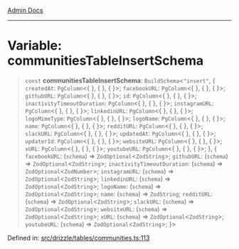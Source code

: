 [Admin Docs](/)

***

# Variable: communitiesTableInsertSchema

> `const` **communitiesTableInsertSchema**: `BuildSchema`\<`"insert"`, \{ `createdAt`: `PgColumn`\<\{ \}, \{ \}, \{ \}\>; `facebookURL`: `PgColumn`\<\{ \}, \{ \}, \{ \}\>; `githubURL`: `PgColumn`\<\{ \}, \{ \}, \{ \}\>; `id`: `PgColumn`\<\{ \}, \{ \}, \{ \}\>; `inactivityTimeoutDuration`: `PgColumn`\<\{ \}, \{ \}, \{ \}\>; `instagramURL`: `PgColumn`\<\{ \}, \{ \}, \{ \}\>; `linkedinURL`: `PgColumn`\<\{ \}, \{ \}, \{ \}\>; `logoMimeType`: `PgColumn`\<\{ \}, \{ \}, \{ \}\>; `logoName`: `PgColumn`\<\{ \}, \{ \}, \{ \}\>; `name`: `PgColumn`\<\{ \}, \{ \}, \{ \}\>; `redditURL`: `PgColumn`\<\{ \}, \{ \}, \{ \}\>; `slackURL`: `PgColumn`\<\{ \}, \{ \}, \{ \}\>; `updatedAt`: `PgColumn`\<\{ \}, \{ \}, \{ \}\>; `updaterId`: `PgColumn`\<\{ \}, \{ \}, \{ \}\>; `websiteURL`: `PgColumn`\<\{ \}, \{ \}, \{ \}\>; `xURL`: `PgColumn`\<\{ \}, \{ \}, \{ \}\>; `youtubeURL`: `PgColumn`\<\{ \}, \{ \}, \{ \}\>; \}, \{ `facebookURL`: (`schema`) => `ZodOptional`\<`ZodString`\>; `githubURL`: (`schema`) => `ZodOptional`\<`ZodString`\>; `inactivityTimeoutDuration`: (`schema`) => `ZodOptional`\<`ZodNumber`\>; `instagramURL`: (`schema`) => `ZodOptional`\<`ZodString`\>; `linkedinURL`: (`schema`) => `ZodOptional`\<`ZodString`\>; `logoName`: (`schema`) => `ZodOptional`\<`ZodString`\>; `name`: (`schema`) => `ZodString`; `redditURL`: (`schema`) => `ZodOptional`\<`ZodString`\>; `slackURL`: (`schema`) => `ZodOptional`\<`ZodString`\>; `websiteURL`: (`schema`) => `ZodOptional`\<`ZodString`\>; `xURL`: (`schema`) => `ZodOptional`\<`ZodString`\>; `youtubeURL`: (`schema`) => `ZodOptional`\<`ZodString`\>; \}\>

Defined in: [src/drizzle/tables/communities.ts:113](https://github.com/Sourya07/talawa-api/blob/61a1911602b2f0aac7635e08ae2918f4f768e8ff/src/drizzle/tables/communities.ts#L113)
